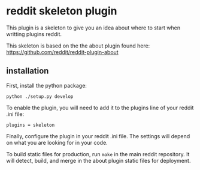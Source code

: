 # reddit skeleton plugin

This plugin is a skeleton to give you an idea about where to start when writting plugins
reddit.

This skeleton is based on the the about plugin found here: https://github.com/reddit/reddit-plugin-about
## installation

First, install the python package:

    python ./setup.py develop

To enable the plugin, you will need to add it to the plugins line of your
reddit .ini file:

    plugins = skeleton

Finally, configure the plugin in your reddit .ini file. The settings will depend on what you are looking
for in your code.

To build static files for production, run `make` in the main reddit repository.
It will detect, build, and merge in the about plugin static files for
deployment.
